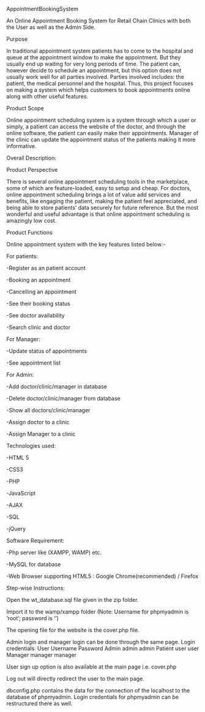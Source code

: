 AppointmentBookingSystem




An Online Appointment Booking System for Retail Chain Clinics with both the User as well as the Admin Side.

Purpose

In traditional appointment system patients has to come to the hospital and queue at the appointment window to make the appointment. But they usually end up waiting for very long periods of time. The patient can, however decide to schedule an appointment, but this option does not usually work well for all parties involved. Parties involved includes: the patient, the medical personnel and the hospital. Thus, this project focuses on making a system which helps customers to book appointments online along with other useful features.

Product Scope

Online appointment scheduling system is a system through which a user or simply, a patient can access the website of the doctor, and through the online software, the patient can easily make their appointments. Manager of the clinic can update the appointment status of the patients making it more informative.

Overall Description:

Product Perspective

There is several online appointment scheduling tools in the marketplace, some of which are feature-loaded, easy to setup and cheap. For doctors, online appointment scheduling brings a lot of value add services and benefits, like engaging the patient, making the patient feel appreciated, and being able to store patients’ data securely for future reference. But the most wonderful and useful advantage is that online appointment scheduling is amazingly low cost.

Product Functions

Online appointment system with the key features listed below:-

For patients:

-Register as an patient account

-Booking an appointment

-Cancelling an appointment

-See their booking status

-See doctor availability

-Search clinic and doctor

For Manager:

-Update status of appointments

-See appointment list

For Admin:

-Add doctor/clinic/manager in database

-Delete doctor/clinic/manager from database

-Show all doctors/clinic/manager

-Assign doctor to a clinic

-Assign Manager to a clinic

Technologies used:

-HTML 5

-CSS3

-PHP

-JavaScript

-AJAX

-SQL

-jQuery

Software Requirement:

-Php server like (XAMPP, WAMP) etc.

-MySQL for database

-Web Browser supporting HTML5 : Google Chrome(recommended) / Firefox

Step-wise Instructions:

Open the wt_database.sql file given in the zip folder.

Import it to the wamp/xampp folder (Note: Username for phpmyadmin is ‘root’; password is ‘’)

The opening file for the website is the cover.php file.

Admin login and manager login can be done through the same page. Login credentials: User Username Password Admin admin admin Patient user user Manager manager manager

User sign up option is also available at the main page i.e. cover.php

Log out will directly redirect the user to the main page.

dbconfig.php contains the data for the connection of the localhost to the database of phpmyadmin. Login credentials for phpmyadmin can be restructured there as well.
